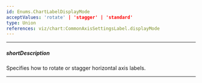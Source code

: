 ```yaml
---
id: Enums.ChartLabelDisplayMode
acceptValues: 'rotate' | 'stagger' | 'standard'
type: Union
references: viz/chart:CommonAxisSettingsLabel.displayMode
---
```

---
##### shortDescription
Specifies how to rotate or stagger horizontal axis labels.

---
